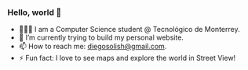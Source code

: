 ### Hello, world 👋

<!--
**solishiguera/solishiguera** is a ✨ _special_ ✨ repository because its `README.md` (this file) appears on your GitHub profile.
-->

- 👨🏽‍💻 I am a Computer Science student @ Tecnológico de Monterrey.
- 🌱 I’m currently trying to build my personal website.
- 📫 How to reach me: diegosolish@gmail.com. 
- ⚡ Fun fact: I love to see maps and explore the world in Street View! 

